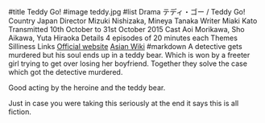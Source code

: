 #title Teddy Go!
#image	teddy.jpg
#list
Drama	&#12486;&#12487;&#12451;&#12539;&#12468;&#12540; / Teddy Go!
Country	Japan
Director	Mizuki Nishizaka, Mineya Tanaka
Writer	 Miaki Kato
Transmitted	10th October to 31st October 2015
Cast	Aoi Morikawa, Sho Aikawa, Yuta Hiraoka
Details	4 episodes of 20 minutes each
Themes	Silliness
Links	[Official website](https://www.fujitv.co.jp/teddygo/index.html) [Asian Wiki](http://asianwiki.com/Teddy_Go!_(Japanese_Drama))
#markdown
A detective gets murdered but his soul ends up in a teddy bear. Which is
won by a freeter girl trying to get over losing her boyfriend. Together
they solve the case which got the detective murdered.

Good acting by the heroine and the teddy bear.

Just in case you were taking this seriously at the end it says
this is all fiction.
